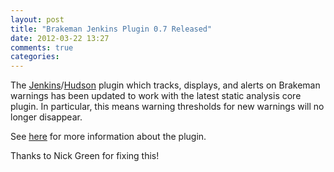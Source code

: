 ```yaml
---
layout: post
title: "Brakeman Jenkins Plugin 0.7 Released"
date: 2012-03-22 13:27
comments: true
categories: 
---
```


The [Jenkins](http://jenkins-ci.org)/[Hudson](http://hudson-ci.org) plugin which tracks, displays, and alerts on Brakeman warnings has been updated to work with the latest static analysis core plugin. In particular, this means warning thresholds for new warnings will no longer disappear.

See [here](https://wiki.jenkins-ci.org/display/JENKINS/Brakeman+Plugin) for more information about the plugin.

Thanks to Nick Green for fixing this!
